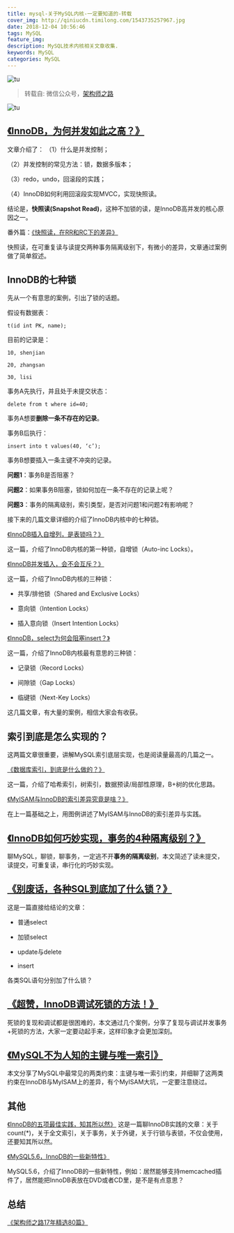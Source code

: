 ```yaml
---
title: mysql-关于MySQL内核-一定要知道的-转载
cover_img: http://qiniucdn.timilong.com/1543735257967.jpg
date: 2018-12-04 10:56:46
tags: MySQL
feature_img:
description: MySQL技术内核相关文章收集.
keywords: MySQL
categories: MySQL
---
```


![tu](http://qiniucdn.timilong.com/1543735257967.jpg)

> 转载自: 微信公众号，[架构师之路](https://mp.weixin.qq.com/s/tmkRAmc1M_Y23ynduBeP3Q)

![tu](http://qiniucdn.timilong.com/1543735257967.jpg)

## [《InnoDB，为何并发如此之高？》](http://mp.weixin.qq.com/s?__biz=MjM5ODYxMDA5OQ==&mid=2651961444&idx=1&sn=830a93eb74ca484cbcedb06e485f611e&chksm=bd2d0db88a5a84ae5865cd05f8c7899153d16ec7e7976f06033f4fbfbecc2fdee6e8b89bb17b&scene=21#wechat_redirect)
文章介绍了：
（1）什么是并发控制；

（2）并发控制的常见方法：锁，数据多版本；

（3）redo，undo，回滚段的实践；

（4）InnoDB如何利用回滚段实现MVCC，实现快照读。


结论是，<b>快照读(Snapshot Read)</b>，这种不加锁的读，是InnoDB高并发的核心原因之一。

番外篇：[《快照读，在RR和RC下的差异》](http://mp.weixin.qq.com/s?__biz=MjM5ODYxMDA5OQ==&mid=2651961513&idx=1&sn=e955133cbd87c652d9bcbccad608190e&chksm=bd2d0d758a5a84632046e7c692064b415621ae329426adf77ae03e4a0cc55d662d6d4c543019&scene=21#wechat_redirect)

快照读，在可重复读与读提交两种事务隔离级别下，有微小的差异，文章通过案例做了简单叙述。

## InnoDB的七种锁

先从一个有意思的案例，引出了锁的话题。

假设有数据表：
```
t(id int PK, name);
```
目前的记录是：
```
10, shenjian

20, zhangsan

30, lisi
```

事务A先执行，并且处于未提交状态：
```
delete from t where id=40;
```

事务A想要<b>删除一条不存在的记录</b>。

事务B后执行：
```
insert into t values(40, ‘c’);
```

事务B想要插入一条主键不冲突的记录。

<b>问题1</b>：事务B是否阻塞？

<b>问题2</b>：如果事务B阻塞，锁如何加在一条不存在的记录上呢？

<b>问题3</b>：事务的隔离级别，索引类型，是否对问题1和问题2有影响呢？


接下来的几篇文章详细的介绍了InnoDB内核中的七种锁。

[《InnoDB插入自增列，是表锁吗？》](http://mp.weixin.qq.com/s?__biz=MjM5ODYxMDA5OQ==&mid=2651961455&idx=1&sn=4c26a836cff889ff749a1756df010e0e&chksm=bd2d0db38a5a84a53db91e97c7be6295185abffa5d7d1e88fd6b8e1abb3716ee9748b88858e2&scene=21#wechat_redirect)

这一篇，介绍了InnoDB内核的第一种锁，自增锁（Auto-inc Locks）。

[《InnoDB并发插入，会不会互斥？》](http://mp.weixin.qq.com/s?__biz=MjM5ODYxMDA5OQ==&mid=2651961461&idx=1&sn=b73293c71d8718256e162be6240797ef&chksm=bd2d0da98a5a84bfe23f0327694dbda2f96677aa91fcfc1c8a5b96c8a6701bccf2995725899a&scene=21#wechat_redirect)

这一篇，介绍了InnoDB内核的三种锁：

- 共享/排他锁（Shared and Exclusive Locks）

- 意向锁（Intention Locks）

- 插入意向锁（Insert Intention Locks）

[《InnoDB，select为何会阻塞insert？》](http://mp.weixin.qq.com/s?__biz=MjM5ODYxMDA5OQ==&mid=2651961471&idx=1&sn=da257b4f77ac464d5119b915b409ba9c&chksm=bd2d0da38a5a84b5fc1417667fe123f2fbd2d7610b89ace8e97e3b9f28b794ad147c1290ceea&scene=21#wechat_redirect)

这一篇，介绍了InnoDB内核最有意思的三种锁：

- 记录锁（Record Locks）

- 间隙锁（Gap Locks）

- 临键锁（Next-Key Locks）

这几篇文章，有大量的案例，相信大家会有收获。


## 索引到底是怎么实现的？

这两篇文章很重要，讲解MySQL索引底层实现，也是阅读量最高的几篇之一。

[《数据库索引，到底是什么做的？》](http://mp.weixin.qq.com/s?__biz=MjM5ODYxMDA5OQ==&mid=2651961486&idx=1&sn=b319a87f87797d5d662ab4715666657f&chksm=bd2d0d528a5a84446fb88da7590e6d4e5ad06cfebb5cb57a83cf75056007ba29515c85b9a24c&scene=21#wechat_redirect)

这一篇，介绍了哈希索引，树索引，数据预读/局部性原理，B+树的优化思路。

[《MyISAM与InnoDB的索引差异究竟是啥？》](http://mp.weixin.qq.com/s?__biz=MjM5ODYxMDA5OQ==&mid=2651961494&idx=1&sn=34f1874c1e36c2bc8ab9f74af6546ec5&chksm=bd2d0d4a8a5a845c566006efce0831e610604a43279aab03e0a6dde9422b63944e908fcc6c05&scene=21#wechat_redirect)

在上一篇基础之上，用图例讲述了MyISAM与InnoDB的索引差异与实践。


## [《InnoDB如何巧妙实现，事务的4种隔离级别？》](http://mp.weixin.qq.com/s?__biz=MjM5ODYxMDA5OQ==&mid=2651961498&idx=1&sn=058097f882ff9d32f5cdf7922644d083&chksm=bd2d0d468a5a845026b7d2c211330a6bc7e9ebdaa92f8060265f60ca0b166f8957cbf3b0182c&scene=21#wechat_redirect)
聊MySQL，聊锁，聊事务，一定逃不开<b>事务的隔离级别</b>，本文简述了读未提交，读提交，可重复读，串行化的巧妙实现。


## [《别废话，各种SQL到底加了什么锁？》](http://mp.weixin.qq.com/s?__biz=MjM5ODYxMDA5OQ==&mid=2651961508&idx=1&sn=9f31a95e5b8ec16fa0edc7de6087d2a1&chksm=bd2d0d788a5a846e3bf16d300fb9723047bd109fd22682c39bdf7ed4e77b167e333460f6987c&scene=21#wechat_redirect)
这是一篇直接给结论的文章：
- 普通select

- 加锁select

- update与delete

- insert

各类SQL语句分别加了什么锁？

## [《超赞，InnoDB调试死锁的方法！》](http://mp.weixin.qq.com/s?__biz=MjM5ODYxMDA5OQ==&mid=2651961535&idx=1&sn=b62e9d71836ac5cf2d3cedf69e1ef395&chksm=bd2d0d638a5a84750adfc39d7e177a63330d6bde0f56600764b2d79e0fb9d96ad69e26e19ff1&scene=21#wechat_redirect)
死锁的复现和调试都是很困难的，本文通过几个案例，分享了复现与调试并发事务+死锁的方法，大家一定要动起手来，这样印象才会更加深刻。

## [《MySQL不为人知的主键与唯一索引》](http://mp.weixin.qq.com/s?__biz=MjM5ODYxMDA5OQ==&mid=2651961550&idx=1&sn=8c6de40ae8ac8a52095071fe0ff0fe03&chksm=bd2d0d128a5a8404733b0d6835c38c8c89a292af6dfdcb77da6b73cc2a2122f0f2571bc32428&scene=21#wechat_redirect)

本文分享了MySQL中最常见的两类约束：主键与唯一索引约束，并细聊了这两类约束在InnoDB与MyISAM上的差异，有个MyISAM大坑，一定要注意绕过。

## 其他
[《InnoDB的五项最佳实践，知其所以然》](http://mp.weixin.qq.com/s?__biz=MjM5ODYxMDA5OQ==&mid=2651961428&idx=1&sn=31a9eb967941d888fbd4bb2112e9602b&chksm=bd2d0d888a5a849e7ebaa7756a8bc1b3d4e2f493f3a76383fc80f7e9ce7657e4ed2f6c01777d&scene=21#wechat_redirect)
这是一篇聊InnoDB实践的文章：关于count(*)，关于全文索引，关于事务，关于外键，关于行锁与表锁，不仅会使用，还要知其所以然。

[《MySQL5.6，InnoDB的一些新特性》](http://mp.weixin.qq.com/s?__biz=MjM5ODYxMDA5OQ==&mid=2651961448&idx=1&sn=b1be68798cfcb4511d62853d51b1ad12&chksm=bd2d0db48a5a84a27d098e3387d60c277f635d4d5ea6c3e0ad70b94a2151a6cc62ae65ddc365&scene=21#wechat_redirect)

MySQL5.6，介绍了InnoDB的一些新特性，例如：居然能够支持memcached插件了，居然能把InnoDB表放在DVD或者CD里，是不是有点意思？

## 总结
[《架构师之路17年精选80篇》](http://mp.weixin.qq.com/s?__biz=MjM5ODYxMDA5OQ==&mid=2651960945&idx=1&sn=d08f33c5f317fee8956252da8e0236b6&chksm=bd2d03ad8a5a8abb0370b826b7384a4095a5ed36238f0911d102b0ceee8e5d2fbe3bc80c56d9&scene=21#wechat_redirect)
